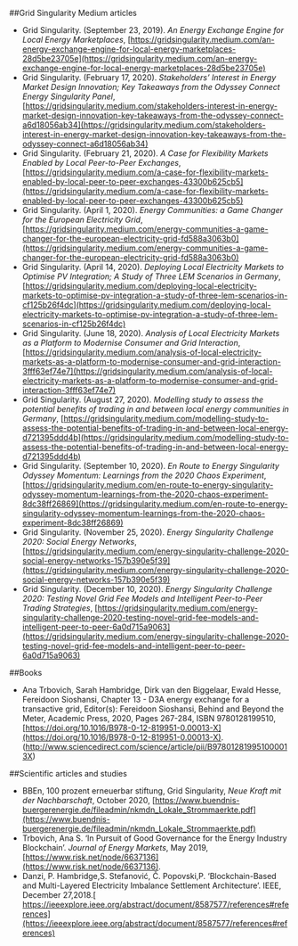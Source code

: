 ##Grid Singularity Medium articles 

*   Grid Singularity. (September 23, 2019). _An Energy Exchange Engine for Local Energy Marketplaces_, [https://gridsingularity.medium.com/an-energy-exchange-engine-for-local-energy-marketplaces-28d5be23705e](https://gridsingularity.medium.com/an-energy-exchange-engine-for-local-energy-marketplaces-28d5be23705e) 
*   Grid Singularity. (February 17, 2020). _Stakeholders’ Interest in Energy Market Design Innovation; Key Takeaways from the Odyssey Connect Energy Singularity Panel_, [https://gridsingularity.medium.com/stakeholders-interest-in-energy-market-design-innovation-key-takeaways-from-the-odyssey-connect-a6d18056ab34](https://gridsingularity.medium.com/stakeholders-interest-in-energy-market-design-innovation-key-takeaways-from-the-odyssey-connect-a6d18056ab34)  
*   Grid Singularity. (February 21, 2020). _A Case for Flexibility Markets Enabled by Local Peer-to-Peer Exchanges_, [https://gridsingularity.medium.com/a-case-for-flexibility-markets-enabled-by-local-peer-to-peer-exchanges-43300b625cb5](https://gridsingularity.medium.com/a-case-for-flexibility-markets-enabled-by-local-peer-to-peer-exchanges-43300b625cb5) 
*   Grid Singularity. (April 1, 2020). _Energy Communities: a Game Changer for the European Electricity Grid_, [https://gridsingularity.medium.com/energy-communities-a-game-changer-for-the-european-electricity-grid-fd588a3063b0](https://gridsingularity.medium.com/energy-communities-a-game-changer-for-the-european-electricity-grid-fd588a3063b0) 
*   Grid Singularity. (April 14, 2020). _Deploying Local Electricity Markets to Optimise PV Integration; A Study of Three LEM Scenarios in Germany_, [https://gridsingularity.medium.com/deploying-local-electricity-markets-to-optimise-pv-integration-a-study-of-three-lem-scenarios-in-cf125b26f4dc](https://gridsingularity.medium.com/deploying-local-electricity-markets-to-optimise-pv-integration-a-study-of-three-lem-scenarios-in-cf125b26f4dc) 
*   Grid Singularity. (June 18, 2020). _Analysis of Local Electricity Markets as a Platform to Modernise Consumer and Grid Interaction_, [https://gridsingularity.medium.com/analysis-of-local-electricity-markets-as-a-platform-to-modernise-consumer-and-grid-interaction-3fff63ef74e7](https://gridsingularity.medium.com/analysis-of-local-electricity-markets-as-a-platform-to-modernise-consumer-and-grid-interaction-3fff63ef74e7) 
*   Grid Singularity. (August 27, 2020). _Modelling study to assess the potential benefits of trading in and between local energy communities in Germany_, [https://gridsingularity.medium.com/modelling-study-to-assess-the-potential-benefits-of-trading-in-and-between-local-energy-d721395ddd4b](https://gridsingularity.medium.com/modelling-study-to-assess-the-potential-benefits-of-trading-in-and-between-local-energy-d721395ddd4b)  
*   Grid Singularity. (September 10, 2020). _En Route to Energy Singularity Odyssey Momentum: Learnings from the 2020 Chaos Experiment_, [https://gridsingularity.medium.com/en-route-to-energy-singularity-odyssey-momentum-learnings-from-the-2020-chaos-experiment-8dc38ff26869](https://gridsingularity.medium.com/en-route-to-energy-singularity-odyssey-momentum-learnings-from-the-2020-chaos-experiment-8dc38ff26869) 
*   Grid Singularity. (November 25, 2020). _Energy Singularity Challenge 2020: Social Energy Networks_, [https://gridsingularity.medium.com/energy-singularity-challenge-2020-social-energy-networks-157b390e5f39](https://gridsingularity.medium.com/energy-singularity-challenge-2020-social-energy-networks-157b390e5f39)  
*   Grid Singularity. (December 10, 2020). _Energy Singularity Challenge 2020: Testing Novel Grid Fee Models and Intelligent Peer-to-Peer Trading Strategies_, [https://gridsingularity.medium.com/energy-singularity-challenge-2020-testing-novel-grid-fee-models-and-intelligent-peer-to-peer-6a0d715a9063](https://gridsingularity.medium.com/energy-singularity-challenge-2020-testing-novel-grid-fee-models-and-intelligent-peer-to-peer-6a0d715a9063)  

##Books

*   Ana Trbovich, Sarah Hambridge, Dirk van den Biggelaar, Ewald Hesse, Fereidoon Sioshansi, Chapter 13 - D3A energy exchange for a transactive grid, Editor(s): Fereidoon Sioshansi, Behind and Beyond the Meter, Academic Press, 2020, Pages 267-284, ISBN 9780128199510, [https://doi.org/10.1016/B978-0-12-819951-0.00013-X](https://doi.org/10.1016/B978-0-12-819951-0.00013-X). (http://www.sciencedirect.com/science/article/pii/B978012819951000013X)

##Scientific articles and studies

*   BBEn, 100 prozent erneuerbar stiftung, Grid Singularity, _Neue Kraft mit der Nachbarschaft_, October 2020, [https://www.buendnis-buergerenergie.de/fileadmin/nkmdn_Lokale_Strommaerkte.pdf](https://www.buendnis-buergerenergie.de/fileadmin/nkmdn_Lokale_Strommaerkte.pdf)
*   Trbovich, Ana S. ‘In Pursuit of Good Governance for the Energy Industry Blockchain’. _Journal of Energy Markets_, May 2019, [https://www.risk.net/node/6637136](https://www.risk.net/node/6637136).
*   Danzi, P. Hambridge,S. Stefanović, Č. Popovski,P.  ‘Blockchain-Based and Multi-Layered Electricity Imbalance Settlement Architecture’. IEEE, December 27,2018.[ https://ieeexplore.ieee.org/abstract/document/8587577/references#references](https://ieeexplore.ieee.org/abstract/document/8587577/references#references)
